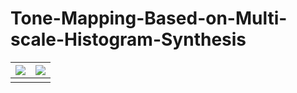 



# Tone-Mapping-Based-on-Multi-scale-Histogram-Synthesis



| ![](https://github.com/jieyang1987/Tone-Mapping-Based-on-Multi-scale-Histogram-Synthesis/tree/master/images/AtriumMorning/AtriumMorning_durand.jpg) | ![](C:\Users\jie\Documents\GitHub\Tone-Mapping-Based-on-Multi-scale-Histogram-Synthesis\images\AtriumMorning\AtriumMorning_durand.jpg) |
| ------------------------------------------------------------ | ------------------------------------------------------------ |
|                                                              |                                                              |
